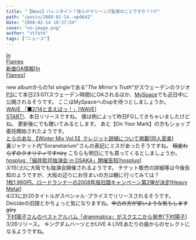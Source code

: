 ```yaml
---
title: "【News】バレンタイン？我らがマリーンズ監督のことですか？(ﾏﾃ"
path: "/posts/2008-02-14--wp0642"
date: "2008-02-14 10:37:54"
cover: "no-image.png"
author: "stfate"
tags: ["ニュース"]
---
```


<style type="text/css">
<!--
p {white-space: pre-wrap};
-->
</style>

<a class="topics" href="http://www.inflames.com/main.html" target="_blank">In Flames 新曲OA情報</a><span class="junre">[<a href="http://www.inflames.com/" target="_blank">In Flames</a>]</span>
<div class="news">new albumからの1st singleである"<em>The Mirror's Truth</em>"がスウェーデンのラジオ<a href="http://www.sr.se/p3/" target="_blank">P3</a>にて本日23:07(スウェーデン時間)にOAされるほか、<a href="http://www.myspace.com/inflames" target="_blank">MySpace</a>でも近日中に公開されるそうです。
ここはMySpaceへのupを待つとしましょうか。</div>
<a class="topics" href="http://wavesite.sakura.ne.jp/" target="_blank">WAVE 「■2/14と言えばっ！」</a><span class="junre">[<a href="http://wavesite.sakura.ne.jp/" target="_blank">WAVE</a>]</span>
<div class="news"><a href="http://www.team-e.co.jp/start/" target="_blank">START!</a>、本日リリースですね。
僕は例によって昨日FGしてきちゃいましたけどね。
更新後にでも聴いてみるとします。
あと【On Your Mark】の方もショップ委託開始されたようです。</div>
<a class="topics" href="http://www.toranoana.jp/shop/wm5/" target="_blank">とらのあな 【Winter Mix Vol.5】クレジット誤植について掲載</a><span class="junre">[<a href="" target="_blank">同人音楽</a>]</span>
<div class="news">裏ジャケット内"Soranetarium"さんの表記にミスがあったそうですね。
<del>相変わらずのクオリティですn(ry</del>
こちらも明日にでも買ってくるとしましょうか。</div>
<a class="topics" href="http://www.hosplug.com/index.html" target="_blank">hosplug 「細井聡司独演会 in OSAKA」開催告知</a><span class="junre">[<a href="http://www.hosplug.com/index.html" target="_blank">hosplug</a>]</span>
<div class="news"><em>3/15(土)</em>に大阪でも独演会開催されるようです。
チケット販売の詳細等は今後告知のようですが、大阪の辺りにお住まいの方は観に行ってみては？</div>
<a class="topics" href="http://www.cdjournal.com/main/news/news.php?nno=18081" target="_blank">1枚1,980円、ロードランナーの2008年版旧譜キャンペーン第2弾が決定</a><span class="junre">[<a href="" target="_blank">Heavy Metal</a>]</span>
<div class="news">4/23に計20タイトルがスペシャル･プライスでリリースされるそうです。
Deicideの旧譜とかちょっと気になりますね。<del>中古の方が安いような気もしますg(ry</del></div>
<a class="topics" href="http://dol.dengeki.com/data/news/2008/2/14/ba55f3487c59ec301047707cc4e374d1.html" target="_blank">下村陽子さんのベストアルバム「drammatica」がスクエニから発売</a><span class="junre">[<a href="http://www.midiplex.com/" target="_blank">下村陽子</a>]</span>
<div class="news">3/26リリース。
キングダムハーツとかLIVE A LIVEあたりの曲からのセレクトになるようですね。</div>
